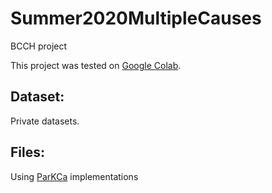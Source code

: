 # Summer2020MultipleCauses
BCCH project 

This project was tested on [Google Colab](https://github.com/raquelaoki/Summer2020MultipleCauses/blob/master/src/experiments.ipynb).

## Dataset:
Private datasets. 

## Files:
Using [ParKCa](https://github.com/raquelaoki/ParKCa) implementations

